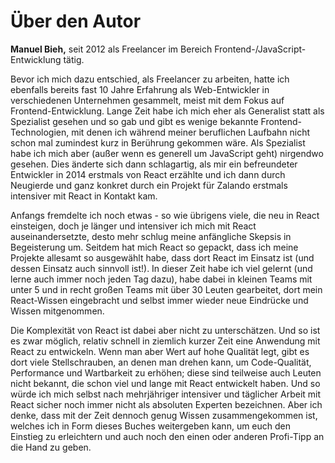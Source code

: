 # Über den Autor

**Manuel Bieh,** seit 2012 als Freelancer im Bereich Frontend-/JavaScript-Entwicklung tätig.

Bevor ich mich dazu entschied, als Freelancer zu arbeiten, hatte ich ebenfalls bereits fast 10 Jahre Erfahrung als Web-Entwickler in verschiedenen Unternehmen gesammelt, meist mit dem Fokus auf Frontend-Entwicklung. Lange Zeit habe ich mich eher als Generalist statt als Spezialist gesehen und so gab und gibt es wenige bekannte Frontend-Technologien, mit denen ich während meiner beruflichen Laufbahn nicht schon mal zumindest kurz in Berührung gekommen wäre. Als Spezialist habe ich mich aber \(außer wenn es generell um JavaScript geht\) nirgendwo gesehen. Dies änderte sich dann schlagartig, als mir ein befreundeter Entwickler in 2014 erstmals von React erzählte und ich dann durch Neugierde und ganz konkret durch ein Projekt für Zalando erstmals intensiver mit React in Kontakt kam.

Anfangs fremdelte ich noch etwas - so wie übrigens viele, die neu in React einsteigen, doch je länger und intensiver ich mich mit React auseinandersetzte, desto mehr schlug meine anfängliche Skepsis in Begeisterung um. Seitdem hat mich React so gepackt, dass ich meine Projekte allesamt so ausgewählt habe, dass dort React im Einsatz ist \(und dessen Einsatz auch sinnvoll ist!\). In dieser Zeit habe ich viel gelernt \(und lerne auch immer noch jeden Tag dazu\), habe dabei in kleinen Teams mit unter 5 und in recht großen Teams mit über 30 Leuten gearbeitet, dort mein React-Wissen eingebracht und selbst immer wieder neue Eindrücke und Wissen mitgenommen.

Die Komplexität von React ist dabei aber nicht zu unterschätzen. Und so ist es zwar möglich, relativ schnell in ziemlich kurzer Zeit eine Anwendung mit React zu entwickeln. Wenn man aber Wert auf hohe Qualität legt, gibt es dort viele Stellschrauben, an denen man drehen kann, um Code-Qualität, Performance und Wartbarkeit zu erhöhen; diese sind teilweise auch Leuten nicht bekannt, die schon viel und lange mit React entwickelt haben. Und so würde ich mich selbst nach mehrjähriger intensiver und täglicher Arbeit mit React sicher noch immer nicht als absoluten Experten bezeichnen. Aber ich denke, dass mit der Zeit dennoch genug Wissen zusammengekommen ist, welches ich in Form dieses Buches weitergeben kann, um euch den Einstieg zu erleichtern und auch noch den einen oder anderen Profi-Tipp an die Hand zu geben.


